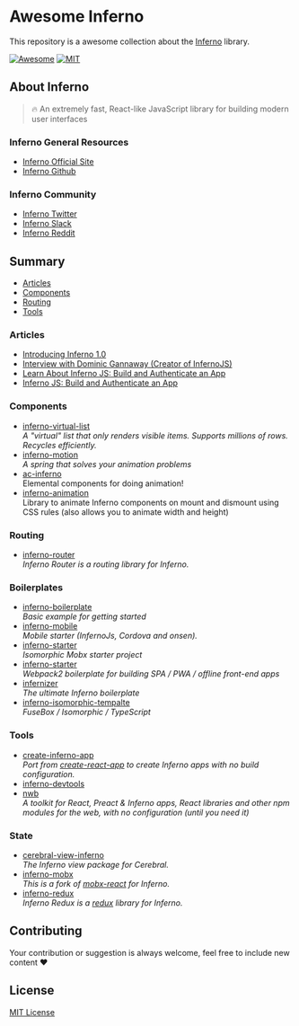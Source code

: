 # Awesome Inferno

This repository is a awesome collection about the [Inferno](https://infernojs.org/) library.

[![Awesome](https://cdn.rawgit.com/sindresorhus/awesome/d7305f38d29fed78fa85652e3a63e154dd8e8829/media/badge.svg)](https://github.com/sindresorhus/awesome)
[![MIT](https://img.shields.io/badge/license-MIT-blue.svg)](https://github.com/guuibayer/awesome-inferno/blob/master/LICENSE.md)
 
## About Inferno
> :fire: An extremely fast, React-like JavaScript library for building modern user interfaces

### Inferno General Resources 
- [Inferno Official Site](https://infernojs.org/)
- [Inferno Github](https://github.com/infernojs/inferno)

### Inferno Community
- [Inferno Twitter](https://twitter.com/inferno_js)
- [Inferno Slack](https://inferno-slack.herokuapp.com)
- [Inferno Reddit](https://www.reddit.com/r/infernojs)

## Summary
- [Articles](#articles)
- [Components](#components)
- [Routing](#routing)
- [Tools](#tools)

### Articles
- [Introducing Inferno 1.0](https://medium.com/inferno-js/introducing-inferno-1-0-f3da5c4e773b#.7eopg73y8)
- [Interview with Dominic Gannaway (Creator of InfernoJS)](http://survivejs.com/blog/inferno-interview/)
- [Learn About Inferno JS: Build and Authenticate an App](https://auth0.com/blog/learn-about-inferno-js-build-and-authenticate-an-app/)
- [Inferno JS: Build and Authenticate an App](https://dzone.com/articles/inferno-js-build-and-authenticate-an-app)

### Components
- [inferno-virtual-list](https://github.com/lukeed/inferno-virtual-list)<br>_A "virtual" list that only renders visible items. Supports millions of rows. Recycles efficiently._
- [inferno-motion](https://github.com/infernojs/inferno-motion)<br>_A spring that solves your animation problems_
- [ac-inferno](https://github.com/nitin42/animate-components)<br> Elemental components for doing animation!
- [inferno-animation](https://github.com/jhsware/inferno-animation)<br> Library to animate Inferno components on mount and dismount using CSS rules (also allows you to animate width and height)

### Routing
- [inferno-router](https://github.com/infernojs/inferno/tree/master/packages/inferno-router)<br>_Inferno Router is a routing library for Inferno._

### Boilerplates
- [inferno-boilerplate](https://github.com/infernojs/inferno-boilerplate)<br>_Basic example for getting started_
- [inferno-mobile](https://github.com/Rudy-Zidan/inferno-mobile)<br>_Mobile starter (InfernoJs, Cordova and onsen)._
- [inferno-starter](https://github.com/nightwolfz/inferno-starter)<br>_Isomorphic Mobx starter project_
- [inferno-starter](https://github.com/lukeed/inferno-starter)<br>_Webpack2 boilerplate for building SPA / PWA / offline front-end apps_
- [infernizer](https://github.com/oreqizer/infernizer)<br>_The ultimate Inferno boilerplate_
- [inferno-isomorphic-tempalte](https://github.com/MrFoxPro/inferno-isomorphic-tempalte)<br>_FuseBox / Isomorphic / TypeScript_

### Tools
- [create-inferno-app](https://github.com/infernojs/create-inferno-app)<br>_Port from [create-react-app](https://github.com/facebookincubator/create-react-app) to create Inferno apps with no build configuration._
- [inferno-devtools](https://github.com/infernojs/inferno/tree/master/packages/inferno-devtools)
- [nwb](https://github.com/insin/nwb)<br>_A toolkit for React, Preact & Inferno apps, React libraries and other npm modules for the web, with no configuration (until you need it)_

### State
- [cerebral-view-inferno](https://github.com/cerebral-legacy/cerebral-view-inferno)<br>_The Inferno view package for Cerebral._
- [inferno-mobx](https://github.com/infernojs/inferno/tree/dev/packages/inferno-mobx)<br>_This is a fork of [mobx-react](https://github.com/mobxjs/mobx-react) for Inferno._
- [inferno-redux](https://github.com/infernojs/inferno/tree/dev/packages/inferno-redux)<br>_Inferno Redux is a [redux](https://github.com/reactjs/redux) library for Inferno._

## Contributing
Your contribution or suggestion is always welcome, feel free to include new content :heart:

## License
[MIT License](https://github.com/guuibayer/awesome-inferno/blob/master/LICENSE.md)
